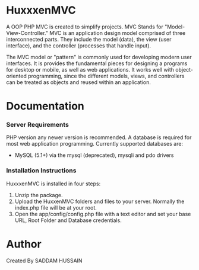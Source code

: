 # HuxxxenMVC
A OOP PHP MVC is created to simplify projects. MVC Stands for "Model-View-Controller." MVC is an application design model comprised of three interconnected parts. They include the model (data), the view (user interface), and the controller (processes that handle input).

The MVC model or "pattern" is commonly used for developing modern user interfaces. It is provides the fundamental pieces for designing a programs for desktop or mobile, as well as web applications. It works well with object-oriented programming, since the different models, views, and controllers can be treated as objects and reused within an application.

# Documentation
### Server Requirements
PHP version any newer version is recommended. 
A database is required for most web application programming. Currently supported databases are: 
  * MySQL (5.1+) via the mysql (deprecated), mysqli and pdo drivers
### Installation Instructions
HuxxxenMVC is installed in four steps:

1. Unzip the package.
2. Upload the HuxxenMVC folders and files to your server. Normally the index.php file will be at your root.
3. Open the app/config/config.php file with a text editor and set your base URL, Root Folder and Database credentials. 
# Author
Created By SADDAM HUSSAIN
